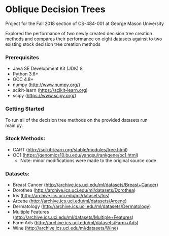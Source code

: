 # Oblique Decision Trees
Project for the Fall 2018 section of CS-484-001 at George Mason University

Explored the performance of two newly created decision tree creation methods and
compares their performance on eight datasets against to two existing stock
decision tree creation methods

### Prerequisites
* Java SE Development Kit (JDK) 8
* Python 3.6+
* GCC 4.8+
* numpy (http://www.numpy.org/)
* scikit-learn (https://scikit-learn.org)
* scipy (https://www.scipy.org/)

### Getting Started
To run all of the decision tree methods on the provided datasets run main.py.

### Stock Methods:
* CART (http://scikit-learn.org/stable/modules/tree.html)
* OC1 (https://genomics10.bu.edu/yangsu/rankgene/oc1.html)
  - Note: minor modifications were made to the original source code

### Datasets:
* Breast Cancer (http://archive.ics.uci.edu/ml/datasets/Breast+Cancer)
* Dorothea (http://archive.ics.uci.edu/ml/datasets/Dorothea)
* Iris (http://archive.ics.uci.edu/ml/datasets/Iris)
* Arcene (http://archive.ics.uci.edu/ml/datasets/Arcene)
* Dermatology (http://archive.ics.uci.edu/ml/datasets/Dermatology)
* Multiple Features (http://archive.ics.uci.edu/ml/datasets/Multiple+Features)
* Farm Ads (http://archive.ics.uci.edu/ml/datasets/Farm+Ads)
* Wine (http://archive.ics.uci.edu/ml/datasets/Wine)
